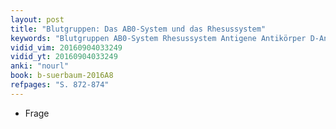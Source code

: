 ```yaml
---
layout: post
title: "Blutgruppen: Das AB0-System und das Rhesussystem"
keywords: "Blutgruppen AB0-System Rhesussystem Antigene Antikörper D-Antigen Blutgruppeninkompatibilität Morbus_haemolyticus_neonatorum Fetale_Erythroblastose"
vidid_vim: 20160904033249
vidid_yt: 20160904033249
anki: "nourl"
book: b-suerbaum-2016A8
refpages: "S. 872-874"
---
```

- Frage
